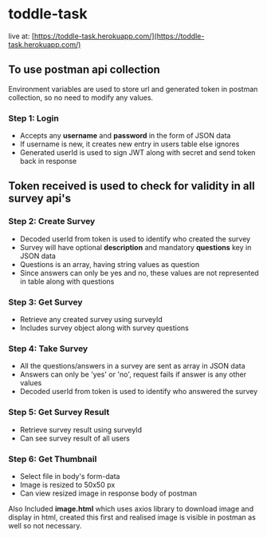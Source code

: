 # toddle-task

live at: [https://toddle-task.herokuapp.com/](https://toddle-task.herokuapp.com/)

## To use postman api collection

Environment variables are used to store url and generated token in postman collection, so no need to modify any values.

### Step 1: Login

- Accepts any **username** and **password** in the form of JSON data
- If username is new, it creates new entry in users table else ignores
- Generated userId is used to sign JWT along with secret and send token back in response

## Token received is used to check for validity in all survey api's

### Step 2: Create Survey

- Decoded userId from token is used to identify who created the survey
- Survey will have optional **description** and mandatory **questions** key in JSON data
- Questions is an array, having string values as question 
- Since answers can only be yes and no, these values are not represented in table along with questions

### Step 3: Get Survey

- Retrieve any created survey using surveyId
- Includes survey object along with survey questions

### Step 4: Take Survey

- All the questions/answers in a survey are sent as array in JSON data
- Answers can only be 'yes' or 'no', request fails if answer is any other values
- Decoded userId from token is used to identify who answered the survey

### Step 5: Get Survey Result

- Retrieve survey result using surveyId
- Can see survey result of all users

### Step 6: Get Thumbnail

- Select file in body's form-data
- Image is resized to 50x50 px
- Can view resized image in response body of postman

Also Included **image.html** which uses axios library to download image and display in html, created this first and realised image is visible in postman as well so not necessary.
